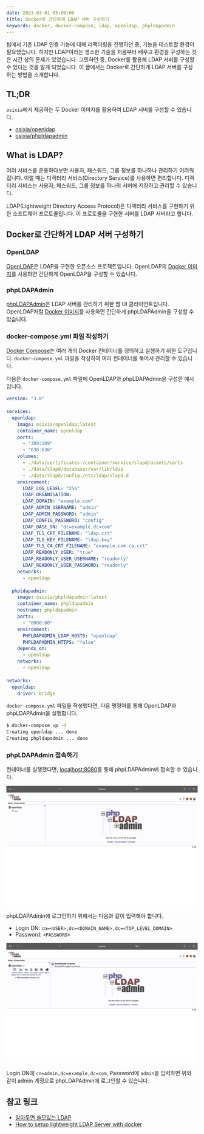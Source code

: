 ```yaml
---
date: 2023-03-01 05:00:00
title: Docker로 간단하게 LDAP 서버 구성하기
keywords: docker, docker-compose, ldap, openldap, phpldapadmin
---
```


팀에서 기존 LDAP 인증 기능에 대해 리팩터링을 진행하던 중, 기능을 테스트할 환경이 필요했습니다.
하지만 LDAP이라는 생소한 기술을 처음부터 배우고 환경을 구성하는 것은 시간 상의 문제가 있었습니다.
고민하던 중, Docker를 활용해 LDAP 서버를 구성할 수 있다는 것을 알게 되었습니다.
이 글에서는 Docker로 간단하게 LDAP 서버를 구성하는 방법을 소개합니다.

## TL;DR

`osixia`에서 제공하는 두 Docker 이미지를 활용하여 LDAP 서버를 구성할 수 있습니다.

- [osixia/openldap](https://hub.docker.com/r/osixia/openldap)
- [osixia/phpldapadmin](https://hub.docker.com/r/osixia/phpldapadmin)

## What is LDAP?

여러 서비스를 운용하다보면 사용자, 패스워드, 그룹 정보를 하나하나 관리하기 어려워집니다.
이럴 때는 디렉터리 서비스(Directory Service)를 사용하면 편리합니다.
디렉터리 서비스는 사용자, 패스워드, 그룹 정보를 하나의 서버에 저장하고 관리할 수 있습니다.

LDAP(Lightweight Directory Access Protocol)은 디렉터리 서비스를 구현하기 위한 소프트웨어 프로토콜입니다.
이 프로토콜을 구현한 서버를 LDAP 서버라고 합니다.

## Docker로 간단하게 LDAP 서버 구성하기

### OpenLDAP

[OpenLDAP](https://www.openldap.org)은 LDAP을 구현한 오픈소스 프로젝트입니다.
OpenLDAP의 [Docker 이미지](https://hub.docker.com/r/osixia/openldap)를 사용하면 간단하게 OpenLDAP을 구성할 수 있습니다.

### phpLDAPAdmin

[phpLDAPAdmin](https://www.phpldapadmin.org)은 LDAP 서버를 관리하기 위한 웹 UI 클라이언트입니다.
OpenLDAP처럼 [Docker 이미지](https://hub.docker.com/r/osixia/phpldapadmin)를 사용하면 간단하게 phpLDAPAdmin을 구성할 수 있습니다.

### docker-compose.yml 파일 작성하기

[Docker Compose](https://docs.docker.com/compose/)는 여러 개의 Docker 컨테이너를 정의하고 실행하기 위한 도구입니다.
`docker-compose.yml` 파일을 작성하여 여러 컨테이너를 묶어서 관리할 수 있습니다.

다음은 `docker-compose.yml` 파일에 OpenLDAP과 phpLDAPAdmin을 구성한 예시입니다.

```yml
version: "3.8"

services:
  openldap:
    image: osixia/openldap:latest
    container_name: openldap
    ports:
      - "389:389"
      - "636:636"
    volumes:
      - ./data/certificates:/container/service/slapd/assets/certs
      - ./data/slapd/database:/var/lib/ldap
      - ./data/slapd/config:/etc/ldap/slapd.d
    environment:
      LDAP_LOG_LEVEL: "256"
      LDAP_ORGANISATION:
      LDAP_DOMAIN: "example.com"
      LDAP_ADMIN_USERNAME: "admin"
      LDAP_ADMIN_PASSWORD: "admin"
      LDAP_CONFIG_PASSWORD: "config"
      LDAP_BASE_DN: "dc=example,dc=com"
      LDAP_TLS_CRT_FILENAME: "ldap.crt"
      LDAP_TLS_KEY_FILENAME: "ldap.key"
      LDAP_TLS_CA_CRT_FILENAME: "example.com.ca.crt"
      LDAP_READONLY_USER: "true"
      LDAP_READONLY_USER_USERNAME: "readonly"
      LDAP_READONLY_USER_PASSWORD: "readonly"
    networks:
      - openldap

  phpldapadmin:
    image: osixia/phpldapadmin:latest
    container_name: phpldapadmin
    hostname: phpldapadmin
    ports:
      - "8080:80"
    environment:
      PHPLDAPADMIN_LDAP_HOSTS: "openldap"
      PHPLDAPADMIN_HTTPS: "false"
    depends_on:
      - openldap
    networks:
      - openldap

networks:
  openldap:
    driver: bridge
```

`docker-compose.yml` 파일을 작성했다면, 다음 명령어를 통해 OpenLDAP과 phpLDAPAdmin을 실행합니다.

```bash
$ docker-compose up -d
Creating openldap ... done
Creating phpldapadmin ... done
```

### phpLDAPAdmin 접속하기

컨테이너를 실행했다면, [localhost:8080](http://localhost:8080)를 통해 phpLDAPAdmin에 접속할 수 있습니다.

![phpLDAPAdmin 접속](phpldapadmin.png "phpLDAPAdmin에 접속한 모습")

phpLDAPAdmin에 로그인하기 위해서는 다음과 같이 입력해야 합니다.

- Login DN: `cn=<USER>,dc=<DOMAIN_NAME>,dc=<TOP_LEVEL_DOMAIN>`
- Password: `<PASSWORD>`

![phpLDAPAdmin 로그인](phpldapadmin-login.png "phpLDAPAdmin에 로그인한 모습")

Login DN에 `cn=admin,dc=example,dc=com`, Password에 `admin`을 입력하면 위와 같이 admin 계정으로 phpLDAPAdmin에 로그인할 수 있습니다.

## 참고 링크

- [알아두면 쓸모있는 LDAP](https://www.samsungsds.com/kr/insights/ldap.html)
- [How to setup lightweight LDAP Server with docker](https://txconsole.com/how-to-setup-lightweight-ldap-server-with-docker/)
